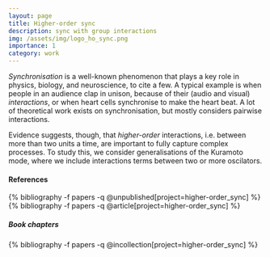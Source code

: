 ```yaml
---
layout: page
title: Higher-order sync
description: sync with group interactions
img: /assets/img/logo_ho_sync.png
importance: 1
category: work
---
```



<script src="https://cdn.jsdelivr.net/npm/p5@1.0.0/lib/p5.js"></script>

<div id="sketch"> </div>

*Synchronisation* is a well-known phenomenon that plays a key role in physics, biology, and neuroscience, to cite a few. A typical example is when people in an audience clap in unison, because of their (audio and visual) *interactions*, or when heart cells synchronise to make the heart beat. A lot of theoretical work exists on synchronisation, but mostly considers pairwise interactions. 

Evidence suggests, though, that *higher-order* interactions, i.e. between more than two units a time, are important to fully capture complex processes. To study this, we consider generalisations of the Kuramoto mode, where we include interactions terms between two or more oscilators. 

#### References

<div class="publications">
{% bibliography -f papers -q @unpublished[project=higher-order_sync] %}
</div>

<div class="publications">
{% bibliography -f papers -q @article[project=higher-order_sync] %}
</div>

##### Book chapters 

<div class="publications">
{% bibliography -f papers -q @incollection[project=higher-order_sync] %}
</div>
